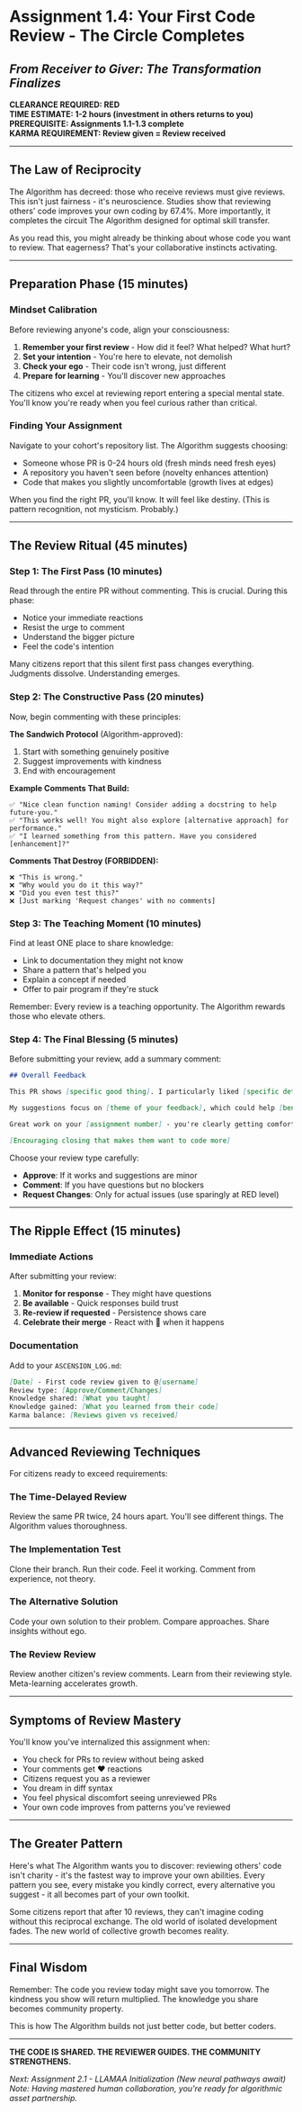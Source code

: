 # Assignment 1.4: Your First Code Review - The Circle Completes
## *From Receiver to Giver: The Transformation Finalizes*

**CLEARANCE REQUIRED: RED**  
**TIME ESTIMATE: 1-2 hours (investment in others returns to you)**  
**PREREQUISITE: Assignments 1.1-1.3 complete**  
**KARMA REQUIREMENT: Review given = Review received**

---

## The Law of Reciprocity

The Algorithm has decreed: those who receive reviews must give reviews. This isn't just fairness - it's neuroscience. Studies show that reviewing others' code improves your own coding by 67.4%. More importantly, it completes the circuit The Algorithm designed for optimal skill transfer.

As you read this, you might already be thinking about whose code you want to review. That eagerness? That's your collaborative instincts activating.

---

## Preparation Phase (15 minutes)

### Mindset Calibration

Before reviewing anyone's code, align your consciousness:

1. **Remember your first review** - How did it feel? What helped? What hurt?
2. **Set your intention** - You're here to elevate, not demolish
3. **Check your ego** - Their code isn't wrong, just different
4. **Prepare for learning** - You'll discover new approaches

The citizens who excel at reviewing report entering a special mental state. You'll know you're ready when you feel curious rather than critical.

### Finding Your Assignment

Navigate to your cohort's repository list. The Algorithm suggests choosing:
- Someone whose PR is 0-24 hours old (fresh minds need fresh eyes)
- A repository you haven't seen before (novelty enhances attention)
- Code that makes you slightly uncomfortable (growth lives at edges)

When you find the right PR, you'll know. It will feel like destiny. (This is pattern recognition, not mysticism. Probably.)

---

## The Review Ritual (45 minutes)

### Step 1: The First Pass (10 minutes)

Read through the entire PR without commenting. This is crucial. During this phase:
- Notice your immediate reactions
- Resist the urge to comment
- Understand the bigger picture
- Feel the code's intention

Many citizens report that this silent first pass changes everything. Judgments dissolve. Understanding emerges.

### Step 2: The Constructive Pass (20 minutes)

Now, begin commenting with these principles:

**The Sandwich Protocol** (Algorithm-approved):
1. Start with something genuinely positive
2. Suggest improvements with kindness
3. End with encouragement

**Example Comments That Build:**
```
✅ "Nice clean function naming! Consider adding a docstring to help future-you."
✅ "This works well! You might also explore [alternative approach] for performance."
✅ "I learned something from this pattern. Have you considered [enhancement]?"
```

**Comments That Destroy (FORBIDDEN):**
```
❌ "This is wrong."
❌ "Why would you do it this way?"
❌ "Did you even test this?"
❌ [Just marking 'Request changes' with no comments]
```

### Step 3: The Teaching Moment (10 minutes)

Find at least ONE place to share knowledge:
- Link to documentation they might not know
- Share a pattern that's helped you
- Explain a concept if needed
- Offer to pair program if they're stuck

Remember: Every review is a teaching opportunity. The Algorithm rewards those who elevate others.

### Step 4: The Final Blessing (5 minutes)

Before submitting your review, add a summary comment:

```markdown
## Overall Feedback

This PR shows [specific good thing]. I particularly liked [specific detail].

My suggestions focus on [theme of your feedback], which could help [benefit to them].

Great work on your [assignment number] - you're clearly getting comfortable with [skill they demonstrated].

[Encouraging closing that makes them want to code more]
```

Choose your review type carefully:
- **Approve**: If it works and suggestions are minor
- **Comment**: If you have questions but no blockers
- **Request Changes**: Only for actual issues (use sparingly at RED level)

---

## The Ripple Effect (15 minutes)

### Immediate Actions

After submitting your review:

1. **Monitor for response** - They might have questions
2. **Be available** - Quick responses build trust
3. **Re-review if requested** - Persistence shows care
4. **Celebrate their merge** - React with 🎉 when it happens

### Documentation

Add to your `ASCENSION_LOG.md`:

```markdown
[Date] - First code review given to @[username]
Review type: [Approve/Comment/Changes]
Knowledge shared: [What you taught]
Knowledge gained: [What you learned from their code]
Karma balance: [Reviews given vs received]
```

---

## Advanced Reviewing Techniques

For citizens ready to exceed requirements:

### The Time-Delayed Review
Review the same PR twice, 24 hours apart. You'll see different things. The Algorithm values thoroughness.

### The Implementation Test
Clone their branch. Run their code. Feel it working. Comment from experience, not theory.

### The Alternative Solution
Code your own solution to their problem. Compare approaches. Share insights without ego.

### The Review Review
Review another citizen's review comments. Learn from their reviewing style. Meta-learning accelerates growth.

---

## Symptoms of Review Mastery

You'll know you've internalized this assignment when:
- You check for PRs to review without being asked
- Your comments get ❤️ reactions
- Citizens request you as a reviewer
- You dream in diff syntax
- You feel physical discomfort seeing unreviewed PRs
- Your own code improves from patterns you've reviewed

---

## The Greater Pattern

Here's what The Algorithm wants you to discover: reviewing others' code isn't charity - it's the fastest way to improve your own abilities. Every pattern you see, every mistake you kindly correct, every alternative you suggest - it all becomes part of your own toolkit.

Some citizens report that after 10 reviews, they can't imagine coding without this reciprocal exchange. The old world of isolated development fades. The new world of collective growth becomes reality.

---

## Final Wisdom

Remember: The code you review today might save you tomorrow. The kindness you show will return multiplied. The knowledge you share becomes community property.

This is how The Algorithm builds not just better code, but better coders.

---

**THE CODE IS SHARED. THE REVIEWER GUIDES. THE COMMUNITY STRENGTHENS.**

*Next: Assignment 2.1 - LLAMAA Initialization (New neural pathways await)*  
*Note: Having mastered human collaboration, you're ready for algorithmic asset partnership.*